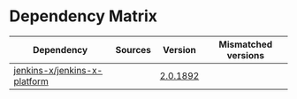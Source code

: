 # Dependency Matrix

Dependency | Sources | Version | Mismatched versions
---------- | ------- | ------- | -------------------
[jenkins-x/jenkins-x-platform](https://github.com/jenkins-x/jenkins-x-platform) |  | [2.0.1892](https://github.com/jenkins-x/jenkins-x-platform/releases/tag/v2.0.1892) | 

